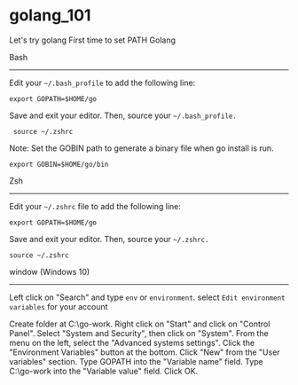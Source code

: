 # golang_101
Let's try golang
First time to set PATH Golang

Bash
___

Edit your `~/.bash_profile` to add the following line:

```
export GOPATH=$HOME/go
```
Save and exit your editor. Then, source your `~/.bash_profile.`
```
 source ~/.zshrc
```

Note: Set the GOBIN path to generate a binary file when go install is run.

```
export GOBIN=$HOME/go/bin
```

Zsh
___

Edit your `~/.zshrc` file to add the following line:

```
export GOPATH=$HOME/go
```
Save and exit your editor. Then, source your `~/.zshrc.`

```
source ~/.zshrc
```

window (Windows 10)
___

Left click on "Search" and type `env` or `environment`. select `Edit environment variables` for your account

Create folder at C:\go-work.
Right click on "Start" and click on "Control Panel". Select "System and Security", then click on "System".
From the menu on the left, select the "Advanced systems settings".
Click the "Environment Variables" button at the bottom.
Click "New" from the "User variables" section.
Type GOPATH into the "Variable name" field.
Type C:\go-work into the "Variable value" field.
Click OK.



